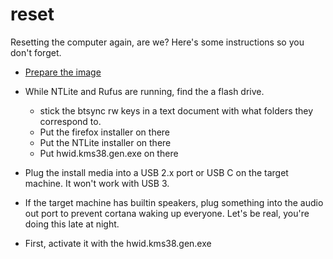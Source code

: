 # reset

Resetting the computer again, are we?
Here's some instructions so you don't forget.

- [Prepare the image](./image.md)
- While NTLite and Rufus are running, find the a flash drive.
   - stick the btsync rw keys in a text document with what folders they
   correspond to.
   - Put the firefox installer on there
   - Put the NTLite installer on there
   - Put hwid.kms38.gen.exe on there
- Plug the install media into a USB 2.x port or USB C on the target machine. It
won't work with USB 3.
- If the target machine has builtin speakers, plug something into the audio out
port to prevent cortana waking up everyone. Let's be real, you're doing this
late at night.

- First, activate it with the hwid.kms38.gen.exe

